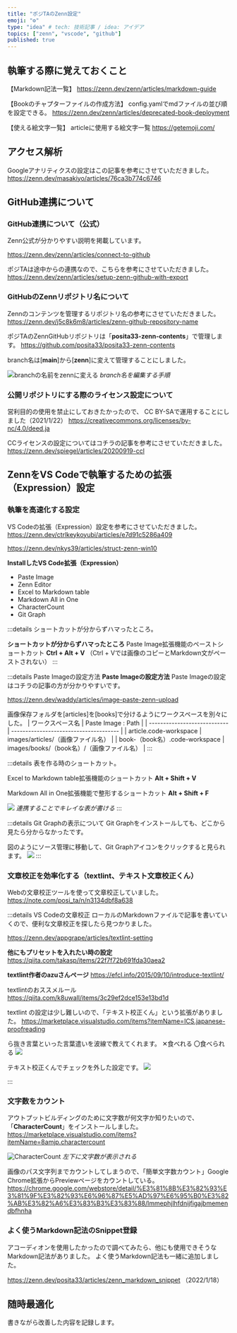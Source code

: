 ```yaml
---
title: "ポジTAのZenn設定"
emoji: "⚙️"
type: "idea" # tech: 技術記事 / idea: アイデア
topics: ["zenn", "vscode", "github"]
published: true
---
```


## 執筆する際に覚えておくこと

【Markdown記法一覧】
https://zenn.dev/zenn/articles/markdown-guide

【Bookのチャプターファイルの作成方法】
config.yamlでmdファイルの並び順を設定できる。
https://zenn.dev/zenn/articles/deprecated-book-deployment

【使える絵文字一覧】
articleに使用する絵文字一覧
https://getemoji.com/

## アクセス解析
Googleアナリティクスの設定はこの記事を参考にさせていただきました。
https://zenn.dev/masakiyo/articles/76ca3b774c6746

## GitHub連携について

### GitHub連携について（公式）
Zenn公式が分かりやすい説明を掲載しています。

https://zenn.dev/zenn/articles/connect-to-github

ポジTAは途中からの連携なので、こちらを参考にさせていただきました。
https://zenn.dev/zenn/articles/setup-zenn-github-with-export

### GitHubのZennリポジトリ名について
Zennのコンテンツを管理するリポジトリ名の参考にさせていただきました。
https://zenn.dev/j5c8k6m8/articles/zenn-github-repository-name

ポジTAのZennGitHubリポジトリは「**posita33-zenn-contents**」で管理します。
https://github.com/posita33/posita33-zenn-contents

branch名は[**main**]から[**zenn**]に変えて管理することにしました。

![branchの名前をzennに変える](/images/articles/zenn_github_and_vscode_setup/2022-01-17-17-03-03.png)
*branch名を編集する手順*

### 公開リポジトリにする際のライセンス設定について
営利目的の使用を禁止にしておきたかったので、
CC BY-SAで運用することにしました（2021/1/22）
https://creativecommons.org/licenses/by-nc/4.0/deed.ja

CCライセンスの設定についてはコチラの記事を参考にさせていただきました。
https://zenn.dev/spiegel/articles/20200919-ccl


## ZennをVS Codeで執筆するための拡張（Expression）設定

### 執筆を高速化する設定
VS Codeの拡張（Expression）設定を参考にさせていただきました。
https://zenn.dev/ctrlkeykoyubi/articles/e7d91c5286a409

https://zenn.dev/nkys39/articles/struct-zenn-win10

**InstallしたVS Code拡張（Expression）**
- Paste Image
- Zenn Editor
- Excel to Markdown table
- Markdown All in One
- CharacterCount
- Git Graph

:::details ショートカットが分からずハマったところ。

**ショートカットが分からずハマったところ**
Paste Image拡張機能のペーストショートカット
**Ctrl + Alt + V**
（Ctrl + Vでは画像のコピーとMarkdown文がペーストされない）
:::

:::details Paste Imageの設定方法
**Paste Imageの設定方法**
Paste Imageの設定はコチラの記事の方が分かりやすいです。

https://zenn.dev/waddy/articles/image-paste-zenn-upload

画像保存フォルダを[articles]を[books]で分けるようにワークスペースを別々にした。
| ワークスペース名             | Paste Image : Path                       |
| ---------------------------- | -------------------------------------- |
| article.code-workspace       | images/articles/（画像ファイル名）       |
| book-（book名）.code-workspace | images/books/（book名）/（画像ファイル名） |
:::

:::details 表を作る時のショートカット。

Excel to Markdown table拡張機能のショートカット
**Alt + Shift + V**

Markdown All in One拡張機能で整形するショートカット
**Alt + Shift + F**

![](/images/articles/zenn_github_and_vscode_setup/2022-01-17-17-16-09.png)
*連携することでキレイな表が書ける*
:::

:::details Git Graphの表示について
Git Graphをインストールしても、どこから見たら分からなかったです。

図のようにソース管理に移動して、Git Graphアイコンをクリックすると見られます。
![](/images/articles/zenn_github_and_vscode_setup/2022-01-19-06-00-56.png)
:::

### 文章校正を効率化する（textlint、テキスト文章校正くん）
Webの文章校正ツールを使って文章校正していました。
https://note.com/posi_ta/n/n3134dbf8a638

:::details VS Codeの文章校正
ローカルのMarkdownファイルで記事を書いていくので、便利な文章校正を探したら見つかりました。

https://zenn.dev/appgrape/articles/textlint-setting

**他にもプリセットを入れたい時の設定**
https://qiita.com/takasp/items/22f7f72b691fda30aea2

**textlint作者のazuさんページ**
https://efcl.info/2015/09/10/introduce-textlint/

textlintのおススメルール
https://qiita.com/k8uwall/items/3c29ef2dce153e13bd1d

textlint の設定は少し難しいので、「テキスト校正くん」という拡張がありました。
https://marketplace.visualstudio.com/items?itemName=ICS.japanese-proofreading

ら抜き言葉といった言葉遣いを波線で教えてくれます。
✕食べれる
〇食べられる
![](/images/articles/zenn_github_and_vscode_setup/2022-01-17-17-56-53.png)

テキスト校正くんでチェックを外した設定です。
![](/images/articles/zenn_github_and_vscode_setup/2022-01-25-22-26-59.png)

:::

### 文字数をカウント

アウトプットビルディングのために文字数が何文字か知りたいので、「**CharacterCount**」をインストールしました。
https://marketplace.visualstudio.com/items?itemName=8amjp.charactercount

![CharacterCount](/images/articles/zenn_github_and_vscode_setup/2022-01-17-18-34-48.png)
*左下に文字数が表示される*

画像のパス文字列までカウントしてしまうので、「簡単文字数カウント」Google Chrome拡張からPreviewページをカウントしている。
https://chrome.google.com/webstore/detail/%E3%81%8B%E3%82%93%E3%81%9F%E3%82%93%E6%96%87%E5%AD%97%E6%95%B0%E3%82%AB%E3%82%A6%E3%83%B3%E3%83%88/lmmephjlhfdnijfigajbmemendbfhnha


### よく使うMarkdown記法のSnippet登録

アコーディオンを使用したかったので調べてみたら、他にも使用できそうなMarkdown記法がありました。
よく使うMarkdown記法も一緒に追加しました。

https://zenn.dev/posita33/articles/zenn_markdown_snippet
（2022/1/18）

## 随時最適化
書きながら改善した内容を記録します。

